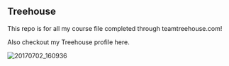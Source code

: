 ## Treehouse

This repo is for all my course file completed through teamtreehouse.com!

Also checkout my Treehouse profile here.

![20170702_160936](https://user-images.githubusercontent.com/56605744/90973865-f1b1e000-e51d-11ea-81da-f09f3d1ac2f8.jpg)


